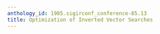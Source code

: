 ```yaml
---
anthology_id: 1985.sigirconf_conference-85.13
title: Optimization of Inverted Vector Searches
---
```

